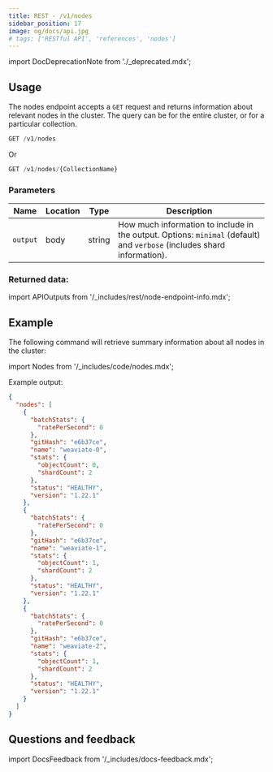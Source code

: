 ```yaml
---
title: REST - /v1/nodes
sidebar_position: 17
image: og/docs/api.jpg
# tags: ['RESTful API', 'references', 'nodes']
---
```


import DocDeprecationNote from './_deprecated.mdx';

<DocDeprecationNote
  tagname="tag/nodes"
  client_examples="/developers/weaviate/config-refs/nodes"
/>

## Usage

The nodes endpoint accepts a `GET` request and returns information about relevant nodes in the cluster. The query can be for the entire cluster, or for a particular collection.

```js
GET /v1/nodes
```

Or

```js
GET /v1/nodes/{CollectionName}
```

### Parameters

| Name | Location | Type | Description |
| ---- | -------- | ---- | ----------- |
| `output` | body | string | How much information to include in the output. Options:  `minimal` (default) and `verbose` (includes shard information). |

### Returned data:

import APIOutputs from '/_includes/rest/node-endpoint-info.mdx';

<APIOutputs />

## Example

The following command will retrieve summary information about all nodes in the cluster:

import Nodes from '/_includes/code/nodes.mdx';

<Nodes/>

Example output:

```json
{
  "nodes": [
    {
      "batchStats": {
        "ratePerSecond": 0
      },
      "gitHash": "e6b37ce",
      "name": "weaviate-0",
      "stats": {
        "objectCount": 0,
        "shardCount": 2
      },
      "status": "HEALTHY",
      "version": "1.22.1"
    },
    {
      "batchStats": {
        "ratePerSecond": 0
      },
      "gitHash": "e6b37ce",
      "name": "weaviate-1",
      "stats": {
        "objectCount": 1,
        "shardCount": 2
      },
      "status": "HEALTHY",
      "version": "1.22.1"
    },
    {
      "batchStats": {
        "ratePerSecond": 0
      },
      "gitHash": "e6b37ce",
      "name": "weaviate-2",
      "stats": {
        "objectCount": 1,
        "shardCount": 2
      },
      "status": "HEALTHY",
      "version": "1.22.1"
    }
  ]
}
```

## Questions and feedback

import DocsFeedback from '/_includes/docs-feedback.mdx';

<DocsFeedback/>
